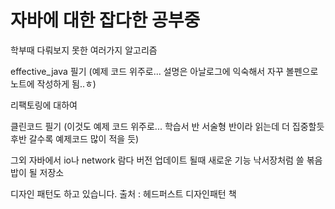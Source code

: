 # 자바에 대한 잡다한 공부중

학부때 다뤄보지 못한 여러가지 알고리즘

effective_java 필기 (예제 코드 위주로... 설명은 아날로그에 익숙해서 자꾸 볼펜으로 노트에 작성하게 됨..ㅎ)

리팩토링에 대하여

클린코드 필기 (이것도 예제 코드 위주로... 학습서 반 서술형 반이라 읽는데 더 집중할듯 후반 갈수록 예제코드 많이 적을 듯)

그외 자바에서 io나 network 람다 버전 업데이트 될때 새로운 기능 낙서장처럼 쓸 볶음밥이 될 저장소

디자인 패턴도 하고 있습니다. 출처 : 헤드퍼스트 디자인패턴 책
